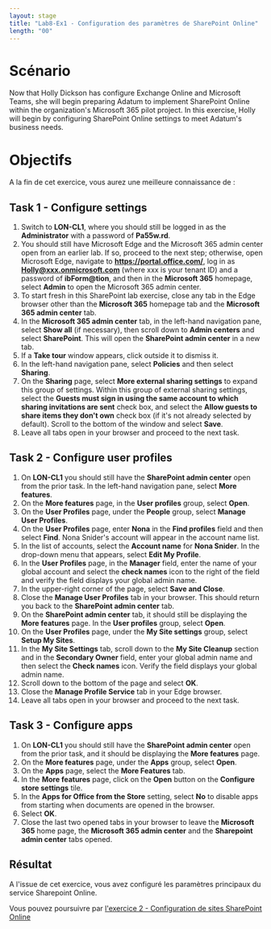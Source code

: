 ```yaml
---
layout: stage
title: "Lab8-Ex1 - Configuration des paramètres de SharePoint Online"
length: "00"
---
```

# Scénario
Now that Holly Dickson has configure Exchange Online and Microsoft Teams, she will begin preparing Adatum to implement SharePoint Online within the organization's Microsoft 365 pilot project. In this exercise, Holly will begin by configuring SharePoint Online settings to meet Adatum's business needs.

# Objectifs
A la fin de cet exercice, vous aurez une meilleure connaissance de :


## Task 1 - Configure settings
1. Switch to **LON-CL1**, where you should still be logged in as the **Administrator** with a password of **Pa55w.rd**.
1. You should still have Microsoft Edge and the Microsoft 365 admin center open from an earlier lab. If so, proceed to the next step; otherwise, open Microsoft Edge, navigate to **https://portal.office.com/**, log in as **Holly@xxx.onmicrosoft.com** (where xxx is your tenant ID) and a password of **ibForm@tion**, and then in the **Microsoft 365** homepage, select **Admin** to open the Microsoft 365 admin center.
1. To start fresh in this SharePoint lab exercise, close any tab in the Edge browser other than the **Microsoft 365** homepage tab and the **Microsoft 365 admin center** tab.
1. In the **Microsoft 365 admin center** tab, in the left-hand navigation pane, select **Show all** (if necessary), then scroll down to **Admin centers** and select **SharePoint**. This will open the **SharePoint admin center** in a new tab.
1. If a **Take tour** window appears, click outside it to dismiss it.
1. In the left-hand navigation pane, select **Policies** and then select **Sharing**.
1. On the **Sharing** page, select **More external sharing settings** to expand this group of settings. Within this group of external sharing settings, select the **Guests must sign in using the same account to which sharing invitations are sent** check box, and select the **Allow guests to share items they don't own** check box (if it's not already selected by default). Scroll to the bottom of the window and select **Save**.
1. Leave all tabs open in your browser and proceed to the next task. 

## Task 2 - Configure user profiles
1. On **LON-CL1** you should still have the **SharePoint admin center** open from the prior task. In the left-hand navigation pane, select **More features**.
1. On the **More features** page, in the **User profiles** group, select **Open**.
1. On the **User Profiles** page, under the **People** group, select **Manage User Profiles**.
1. On the **User Profiles** page, enter **Nona** in the **Find profiles** field and then select **Find**. Nona Snider's account will appear in the account name list. 
1. In the list of accounts, select the **Account name** for **Nona Snider**. In the drop-down menu that appears, select **Edit My Profile**.
1. In the **User Profiles** page, in the **Manager** field, enter the name of your global account and select the **check names** icon to the right of the field and verify the field displays your global admin name.
1. In the upper-right corner of the page, select **Save and Close**.
1. Close the **Manage User Profiles** tab in your browser. This should return you back to the **SharePoint admin center** tab.
1. On the **SharePoint admin center** tab, it should still be displaying the **More features** page. In the **User profiles** group, select **Open**.
1. On the **User Profiles** page, under the **My Site settings** group, select **Setup My Sites**.
1. In the **My Site Settings** tab, scroll down to the **My Site Cleanup** section and in the **Secondary Owner** field, enter your global admin name and then select the **Check names** icon. Verify the field displays your global admin name.
1. Scroll down to the bottom of the page and select **OK**.
1. Close the **Manage Profile Service** tab in your Edge browser.
1. Leave all tabs open in your browser and proceed to the next task. 

## Task 3 - Configure apps
1. On **LON-CL1** you should still have the **SharePoint admin center** open from the prior task, and it should be displaying the **More features** page.
1. On the **More features** page, under the **Apps** group, select **Open**.
1. On the **Apps** page, select the **More Features** tab.
1. In the **More features** page, click on the **Open** button on the **Configure store settings** tile.
1. In the **Apps for Office from the Store** setting, select **No** to disable apps from starting when documents are opened in the browser.
1. Select **OK**.
1. Close the last two opened tabs in your browser to leave the **Microsoft 365** home page, the **Microsoft 365 admin center** and the **Sharepoint admin center** tabs opened.

## Résultat
A l'issue de cet exercice, vous avez configuré les paramètres principaux du service Sharepoint Online.

Vous pouvez poursuivre par [l'exercice 2 - Configuration de sites SharePoint Online](lab8e2)